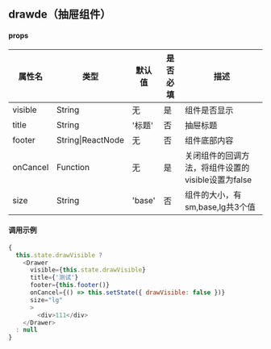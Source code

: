 ## drawde（抽屉组件）
#### props
| 属性名      | 类型                | 默认值    | 是否必填 | 描述                              |
| -------- | ----------------- | ------ | ---- | ------------------------------- |
| visible  | String            | 无      | 是    | 组件是否显示                          |
| title    | String            | '标题'   | 否    | 抽屉标题                            |
| footer   | String\|ReactNode | 无      | 否    | 组件底部内容                          |
| onCancel | Function          | 无      | 是    | 关闭组件的回调方法，将组件设置的visible设置为false |
| size     | String            | 'base' | 否    | 组件的大小，有sm,base,lg共3个值           |

####  调用示例

```javascript
{
  this.state.drawVisible ?
    <Drawer
      visible={this.state.drawVisible}
      title={'测试'}
      footer={this.footer()}
      onCancel={() => this.setState({ drawVisible: false })}
      size="lg"
      >
    	<div>111</div>
    </Drawer>
  : null
}
```
